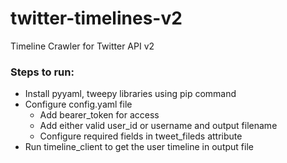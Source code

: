 # twitter-timelines-v2
Timeline Crawler for Twitter API v2

### Steps to run:
- Install pyyaml, tweepy libraries using pip command 
- Configure config.yaml file
    - Add bearer_token for access
    - Add either valid user_id or username and output filename
    - Configure required fields in tweet_fileds attribute
- Run timeline_client to get the user timeline in output file
